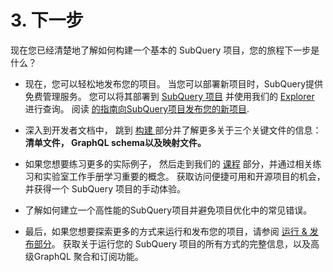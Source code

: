 # 3. 下一步

现在您已经清楚地了解如何构建一个基本的 SubQuery 项目，您的旅程下一步是什么？

- 现在，您可以轻松地发布您的项目。 当您可以部署新项目时，SubQuery提供免费管理服务。 您可以将其部署到 [SubQuery 项目](https://project.subquery.network) 并使用我们的 [Explorer](https://explorer.subquery.network) 进行查询。 阅读 [的指南向SubQuery项目发布您的新项目](../../run_publish/publish.md).

- 深入到开发者文档中， 跳到 [构建 ](../../build/introduction.md) 部分并了解更多关于三个关键文件的信息： **清单文件， GraphQL schema以及映射文件。**

- 如果您想要练习更多的实际例子， 然后走到我们的 [课程](../academy/herocourse/welcome.md) 部分，并通过相关练习和实验室工作手册学习重要的概念。 获取访问便捷可用和开源项目的机会，并获得一个 SubQuery 项目的手动体验。

- 了解如何建立一个高性能的SubQuery项目并避免项目优化中的常见错误。

- 最后，如果您想要探索更多的方式来运行和发布您的项目，请参阅 [运行 & 发布部分](../../run_publish/run.md)。 获取关于运行您的 SubQuery 项目的所有方式的完整信息，以及高级GraphQL 聚合和订阅功能。
